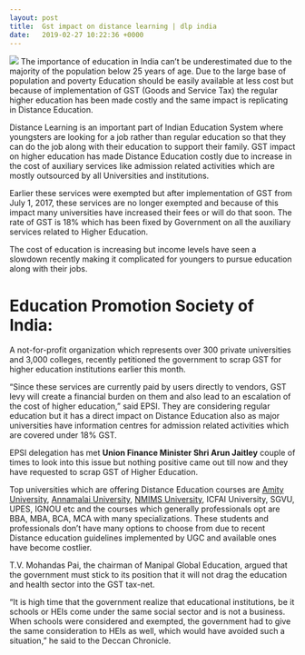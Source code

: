 ```yaml
---
layout: post
title:  Gst impact on distance learning | dlp india
date:   2019-02-27 10:22:36 +0000
---
```



![](https://topdistancemba.com/wp-content/uploads/2017/11/distant-education-gst.jpg)
The importance of education in India can’t be underestimated due to the majority of the population below 25 years of age. Due to the large base of population and poverty Education should be easily available at less cost but because of implementation of GST (Goods and Service Tax) the regular higher education has been made costly and the same impact is replicating in Distance Education.

Distance Learning is an important part of Indian Education System where youngsters are looking for a job rather than regular education so that they can do the job along with their education to support their family. GST impact on higher education has made Distance Education costly due to increase in the cost of auxiliary services like admission related activities which are mostly outsourced by all Universities and institutions.

Earlier these services were exempted but after implementation of GST from July 1, 2017, these services are no longer exempted and because of this impact many universities have increased their fees or will do that soon. The rate of GST is 18% which has been fixed by Government on all the auxiliary services related to Higher Education.

The cost of education is increasing but income levels have seen a slowdown recently making it complicated for youngers to pursue education along with their jobs.

# Education Promotion Society of India:
A not-for-profit organization which represents over 300 private universities and 3,000 colleges, recently petitioned the government to scrap GST for higher education institutions earlier this month.

“Since these services are currently paid by users directly to vendors, GST levy will create a financial burden on them and also lead to an escalation of the cost of higher education,” said EPSI. They are considering regular education but it has a direct impact on Distance Education also as major universities have information centres for admission related activities which are covered under 18% GST.

EPSI delegation has met **Union Finance Minister Shri Arun Jaitley** couple of times to look into this issue but nothing positive came out till now and they have requested to scrap GST of Higher Education.

Top universities which are offering Distance Education courses are [Amity University](https://topdistancemba.com/amity/), [Annamalai University](https://topdistancemba.com/annamalai/), [NMIMS University](https://topdistancemba.com/nmims/), ICFAI University, SGVU, UPES, IGNOU etc and the courses which generally professionals opt are BBA, MBA, BCA, MCA with many specializations. These students and professionals don’t have many options to choose from due to recent Distance education guidelines implemented by UGC and available ones have become costlier.

T.V. Mohandas Pai, the chairman of Manipal Global Education, argued that the government must stick to its position that it will not drag the education and health sector into the GST tax-net.

“It is high time that the government realize that educational institutions, be it schools or HEIs come under the same social sector and is not a business. When schools were considered and exempted, the government had to give the same consideration to HEIs as well, which would have avoided such a situation,” he said to the Deccan Chronicle.